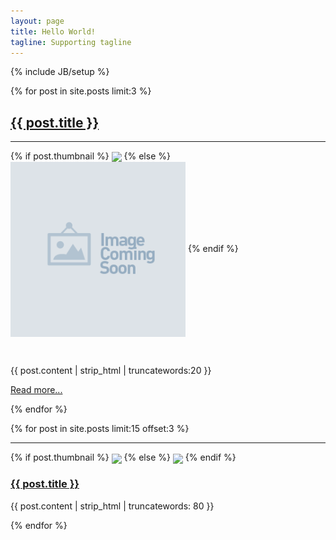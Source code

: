 ```yaml
---
layout: page
title: Hello World!
tagline: Supporting tagline
---
```

{% include JB/setup %}
<div class="row">
  {% for post in site.posts limit:3 %}
  <div class="col-sm-4">
    <a href="{{ BASE_PATH }}{{ post.url }}"><h2>{{ post.title }}</h2></a>
  <hr />
  <p>{% if post.thumbnail %}
  <img src="{{ post.thumbnail }}" style="height: 280px" align="center" />
  {% else %}
  <img src="/images/placeholder-thumbnail-medium.png"
  style="height: 280px" align="center" />
  {% endif %}</p>
  <p>&nbsp;</p>
  <p>
  {{ post.content | strip_html | truncatewords:20 }}
  </p>
  <p>
  <a class="btn" href="{{ BASE_PATH }}{{ post.url }}">Read more...</a>
  </p>
  </div>
  {% endfor %}
</div>

{% for post in site.posts limit:15 offset:3 %}
<hr />
<div class="row">
  <div class="col-sm-4 col-md-3">
    {% if post.thumbnail %}
  <img src="{{ post.thumbnail }}" align="center" />
  {% else %}
  <img src="/assets/themes/tmtxt-responsive/images/no-thumnail.jpg" align="center" />
  {% endif %}
  </div>
  <div class="col-sm-8 col-md-9">
    <p><a href="{{ BASE_PATH }}{{ post.url }}"><h3>{{ post.title }}</h3></a></p>
  <p>{{ post.content | strip_html | truncatewords: 80 }}
  </p>
  </div>
</div>
{% endfor %}
